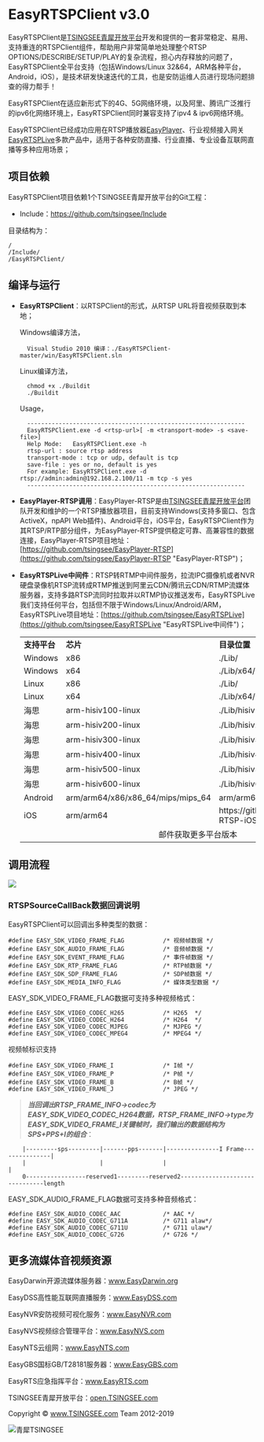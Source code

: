 # EasyRTSPClient v3.0 #

EasyRTSPClient是[TSINGSEE青犀开放平台](http://open.tsingsee.com "TSINGSEE青犀开放平台")开发和提供的一套非常稳定、易用、支持重连的RTSPClient组件，帮助用户非常简单地处理整个RTSP OPTIONS/DESCRIBE/SETUP/PLAY的复杂流程，担心内存释放的问题了，EasyRTSPClient全平台支持（包括Windows/Linux 32&64，ARM各种平台，Android，iOS），是技术研发快速迭代的工具，也是安防运维人员进行现场问题排查的得力帮手！

EasyRTSPClient在适应新形式下的4G、5G网络环境，以及阿里、腾讯广泛推行的ipv6化网络环境上，EasyRTSPClient同时兼容支持了ipv4 & ipv6网络环境。

EasyRTSPClient已经成功应用在RTSP播放器[EasyPlayer](http://open.tsingsee.com "EasyPlayer播放器")、行业视频接入网关[EasyRTSPLive](http://open.tsingsee.com "行业视频接入网关")多款产品中，适用于各种安防直播、行业直播、专业设备互联网直播等多种应用场景；


## 项目依赖

EasyRTSPClient项目依赖1个TSINGSEE青犀开放平台的Git工程：

- Include：https://github.com/tsingsee/Include

目录结构为：

	/
	/Include/
	/EasyRTSPClient/


## 编译与运行 ##

- **EasyRTSPClient**：以RTSPClient的形式，从RTSP URL将音视频获取到本地；
	
	Windows编译方法，

    	Visual Studio 2010 编译：./EasyRTSPClient-master/win/EasyRTSPClient.sln

	Linux编译方法，
		
		chmod +x ./Buildit
		./Buildit

	Usage，
		
		--------------------------------------------------------------
		EasyRTSPClient.exe -d <rtsp-url>[ -m <transport-mode> -s <save-file>]
		Help Mode:   EasyRTSPClient.exe -h
		rtsp-url : source rtsp address
		transport-mode : tcp or udp, default is tcp
		save-file : yes or no, default is yes
		For example: EasyRTSPClient.exe -d rtsp://admin:admin@192.168.2.100/11 -m tcp -s yes
		--------------------------------------------------------------


- **EasyPlayer-RTSP调用**：EasyPlayer-RTSP是由[TSINGSEE青犀开放平台](http://open.tsingsee.com "TSINGSEE青犀开放平台")团队开发和维护的一个RTSP播放器项目，目前支持Windows(支持多窗口、包含ActiveX，npAPI Web插件)、Android平台，iOS平台，EasyRTSPClient作为其RTSP/RTP部分组件，为EasyPlayer-RTSP提供稳定可靠、高兼容性的数据连接，EasyPlayer-RTSP项目地址：[https://github.com/tsingsee/EasyPlayer-RTSP](https://github.com/tsingsee/EasyPlayer-RTSP "EasyPlayer-RTSP")；

- **EasyRTSPLive中间件**：RTSP转RTMP中间件服务，拉流IPC摄像机或者NVR硬盘录像机RTSP流转成RTMP推送到阿里云CDN/腾讯云CDN/RTMP流媒体服务器，支持多路RTSP流同时拉取并以RTMP协议推送发布，EasyRTSPLive我们支持任何平台，包括但不限于Windows/Linux/Android/ARM，EasyRTSPLive项目地址：[https://github.com/tsingsee/EasyRTSPLive](https://github.com/tsingsee/EasyRTSPLive "EasyRTSPLive中间件")；

	<table>
	<tr><td><b>支持平台</b></td><td><b>芯片</b></td><td><b>目录位置</b></td></tr>
	<tr><td>Windows</td><td>x86</td><td>./Lib/</td></tr>
	<tr><td>Windows</td><td>x64</td><td>./Lib/x64/</td></tr>
	<tr><td>Linux</td><td>x86</td><td>./Lib/</td></tr>
	<tr><td>Linux</td><td>x64</td><td>./Lib/x64/</td></tr>
	<tr><td>海思</td><td>arm-hisiv100-linux</td><td>./Lib/hisiv100/</td></tr>
	<tr><td>海思</td><td>arm-hisiv200-linux</td><td>./Lib/hisiv200/</td></tr>
	<tr><td>海思</td><td>arm-hisiv300-linux</td><td>./Lib/hisiv300/</td></tr>
	<tr><td>海思</td><td>arm-hisiv400-linux</td><td>./Lib/hisiv400/</td></tr>
	<tr><td>海思</td><td>arm-hisiv500-linux</td><td>./Lib/hisiv500/</td></tr>
	<tr><td>海思</td><td>arm-hisiv600-linux</td><td>./Lib/hisiv600/</td></tr>
	<tr><td>Android</td><td>arm/arm64/x86/x86_64/mips/mips_64</td><td>arm/arm64/x86/x86_64/mips/mips_64</td></tr>
	<tr><td>iOS</td><td>arm/arm64</td><td>https://github.com/EasyDSS/EasyPlayer-RTSP-iOS</td></tr>

	<tr><td colspan="3"><center>邮件获取更多平台版本</center></td></tr>
	</table>

## 调用流程 ##
![](http://www.easydarwin.org/skin/easydarwin/images/easyrtspclient20160909.gif)

### RTSPSourceCallBack数据回调说明 ###
EasyRTSPClient可以回调出多种类型的数据：

	#define EASY_SDK_VIDEO_FRAME_FLAG			/* 视频帧数据 */
	#define EASY_SDK_AUDIO_FRAME_FLAG			/* 音频帧数据 */
	#define EASY_SDK_EVENT_FRAME_FLAG			/* 事件帧数据 */
	#define EASY_SDK_RTP_FRAME_FLAG				/* RTP帧数据 */
	#define EASY_SDK_SDP_FRAME_FLAG				/* SDP帧数据 */
	#define EASY_SDK_MEDIA_INFO_FLAG			/* 媒体类型数据 */

EASY\_SDK\_VIDEO\_FRAME\_FLAG数据可支持多种视频格式：
		
	#define EASY_SDK_VIDEO_CODEC_H265			/* H265  */
	#define EASY_SDK_VIDEO_CODEC_H264			/* H264  */
	#define	EASY_SDK_VIDEO_CODEC_MJPEG			/* MJPEG */
	#define	EASY_SDK_VIDEO_CODEC_MPEG4			/* MPEG4 */

视频帧标识支持

	#define EASY_SDK_VIDEO_FRAME_I				/* I帧 */
	#define EASY_SDK_VIDEO_FRAME_P				/* P帧 */
	#define EASY_SDK_VIDEO_FRAME_B				/* B帧 */
	#define EASY_SDK_VIDEO_FRAME_J				/* JPEG */


> ***当回调出RTSP_FRAME_INFO->codec为EASY\_SDK\_VIDEO\_CODEC\_H264数据，RTSP_FRAME_INFO->type为EASY\_SDK\_VIDEO\_FRAME\_I关键帧时，我们输出的数据结构为SPS+PPS+I的组合***：
		
		|---------sps---------|-------pps-------|---------------I Frame---------------|
		|                     |                 |                                     |
		0-----------------reserved1---------reserved2-------------------------------length


EASY\_SDK\_AUDIO\_FRAME\_FLAG数据可支持多种音频格式：
	
	#define EASY_SDK_AUDIO_CODEC_AAC			/* AAC */
	#define EASY_SDK_AUDIO_CODEC_G711A			/* G711 alaw*/
	#define EASY_SDK_AUDIO_CODEC_G711U			/* G711 ulaw*/
	#define EASY_SDK_AUDIO_CODEC_G726			/* G726 */

## 更多流媒体音视频资源

EasyDarwin开源流媒体服务器：<a href="http://www.easydarwin.org" target="_blank" title="EasyDarwin开源流媒体服务器">www.EasyDarwin.org</a>

EasyDSS高性能互联网直播服务：<a href="http://www.easydss.com" target="_blank" title="EasyDSS高性能互联网直播服务">www.EasyDSS.com</a>

EasyNVR安防视频可视化服务：<a href="http://www.easynvr.com" target="_blank" title="EasyNVR安防视频可视化服务">www.EasyNVR.com</a>

EasyNVS视频综合管理平台：<a href="http://www.easynvs.com" target="_blank" title="EasyNVS视频综合管理平台">www.EasyNVS.com</a>

EasyNTS云组网：<a href="http://www.easynts.com" target="_blank" title="EasyNTS云组网">www.EasyNTS.com</a>

EasyGBS国标GB/T28181服务器：<a href="http://www.easygbs.com" target="_blank" title="EasyGBS国标GB/T28181视频服务器">www.EasyGBS.com</a>

EasyRTS应急指挥平台：<a href="http://www.easyrts.com" target="_blank" title="EasyRTS应急指挥平台">www.EasyRTS.com</a>

TSINGSEE青犀开放平台：<a href="http://open.tsingsee.com" target="_blank" title="TSINGSEE青犀开放平台">open.TSINGSEE.com</a>

Copyright © <a href="http://www.tsingsee.com" target="_blank" title="青犀TSINGSEE">www.TSINGSEE.com</a> Team 2012-2019

![青犀TSINGSEE](http://www.easydarwin.org/public/images/tsingsee_qrcode_160.jpg)
